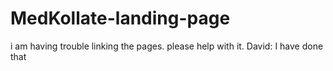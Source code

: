 # MedKollate-landing-page
i am having trouble linking the pages. please help with it.
David: I have done that
